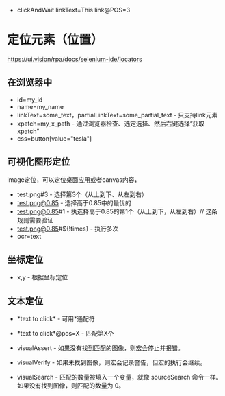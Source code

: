 - clickAndWait
linkText=This link@POS=3


# 定位元素（位置）
https://ui.vision/rpa/docs/selenium-ide/locators
## 在浏览器中
- id=my_id
- name=my_name
- linkText=some_text，partialLinkText=some_partial_text - 只支持link元素
- xpatch=my_x_path - 通过浏览器检查、选定选择、然后右键选择“获取xpatch”
- css=button[value="tesla"]
## 可视化图形定位
image定位，可以定位桌面应用或者canvas内容，
- test.png#3 - 选择第3个（从上到下、从左到右）
- test.png@0.85 - 选择高于0.85中的最优的
- test.png@0.85#1 - 执选择高于0.85的第1个（从上到下，从左到右）// 这条规则需要验证
- test.png@0.85#${!times} - 执行多次
- ocr=text
## 坐标定位
- x,y - 根据坐标定位
## 文本定位
- \*text to click\* - 可用\*通配符
- \*text to click\*@pos=X - 匹配第X个


- visualAssert - 如果没有找到匹配的图像，则宏会停止并报错。
- visualVerify - 如果未找到图像，则宏会记录警告，但宏的执行会继续。
- visualSearch - 匹配的数量被填入一个变量，就像 sourceSearch 命令一样。如果没有找到图像，则匹配的数量为 0。
